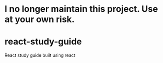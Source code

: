 # I no longer maintain this project. Use at your own risk.

# react-study-guide
React study guide built using react
